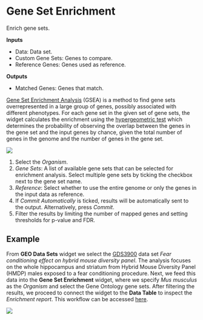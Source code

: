 Gene Set Enrichment
===================

Enrich gene sets.

**Inputs**
- Data: Data set.
- Custom Gene Sets: Genes to compare.
- Reference Genes: Genes used as reference.

**Outputs**

- Matched Genes: Genes that match.


[Gene Set Enrichment Analysis](https://en.wikipedia.org/wiki/Gene_set_enrichment_analysis) (GSEA) is a method to find gene sets overrepresented in a large group of genes, possibly associated with different phenotypes. For each gene set in the given set of gene sets, the widget calculates the enrichment using the [hypergeometric test](https://en.wikipedia.org/wiki/Hypergeometric_distribution#Hypergeometric_test) which determines the probability of observing the overlap between the genes in the gene set and the input genes by chance, given the total number of genes in the genome and the number of genes in the gene set.

![](images/gene_set_enrichment/Gene-Set-Enrichment-stamped.png)

1. Select the *Organism*.
2. *Gene Sets*: A list of available gene sets that can be selected for enrichment analysis. Select multiple gene sets by ticking the checkbox next to the gene set name.
3. *Reference*: Select whether to use the entire genome or only the genes in the input data as reference.
4. If *Commit Automatically* is ticked, results will be automatically sent to the output. Alternatively, press *Commit*.
5. Filter the results by limiting the number of mapped genes and setting thresholds for p-value and FDR.

Example
-------

From **GEO Data Sets** widget we select the [GDS3900](https://pubmed.ncbi.nlm.nih.gov/21410935/) data set *Fear conditioning effect on hybrid mouse diversity panel*. The analysis focuses on the whole hippocampus and striatum from Hybrid Mouse Diversity Panel (HMDP) males exposed to a fear conditioning procedure. Next, we feed this data into the **Gene Set Enrichment** widget, where we specify *Mus musculus* as the *Organism* and select the Gene Ontology gene sets. After filtering the results, we proceed to connect the widget to the **Data Table** to inspect the *Enrichment report*. This workflow can be accessed [here](https://download.biolab.si/download/files/workflows/orange/bioinformatics_gsea.ows).



![](images/gene_set_enrichment/Gene-Set-Enrichment-Example.png)


